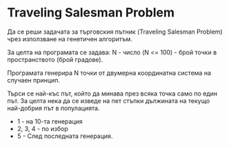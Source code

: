 # Traveling Salesman Problem

Да се реши задачата за търговския пътник (Traveling Salesman Problem) чрез използване на генетичен алгоритъм.

За целта на програмата се задава: N - число (N <= 100) - брой точки в пространството (брой градове).

Програмата генерира N точки от двумерна координатна система на случаен принцип.

Търси се най-къс път, който да минава през всяка точка само по един път. За целта нека да се изведе на пет стъпки дължината на текущо най-добрия път в популацията.

* 1 - на 10-та генерация
* 2, 3, 4 - по избор
* 5 - След последната генерация.
